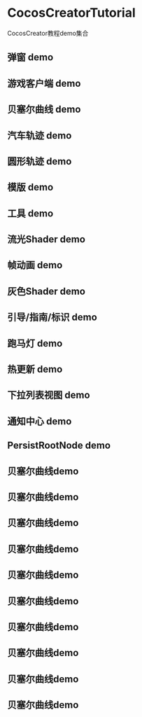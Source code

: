# CocosCreatorTutorial
CocosCreator教程demo集合
## 弹窗 demo
## 游戏客户端 demo
## 贝塞尔曲线 demo
## 汽车轨迹 demo
## 圆形轨迹 demo
## 模版 demo
## 工具 demo
## 流光Shader demo
## 帧动画 demo
## 灰色Shader demo
## 引导/指南/标识 demo
## 跑马灯 demo
## 热更新 demo
## 下拉列表视图 demo
## 通知中心 demo
## PersistRootNode demo
## 贝塞尔曲线demo
## 贝塞尔曲线demo
## 贝塞尔曲线demo
## 贝塞尔曲线demo
## 贝塞尔曲线demo
## 贝塞尔曲线demo
## 贝塞尔曲线demo
## 贝塞尔曲线demo
## 贝塞尔曲线demo
## 贝塞尔曲线demo
